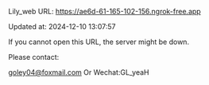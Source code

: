 Lily_web URL: https://ae6d-61-165-102-156.ngrok-free.app

Updated at: 2024-12-10 13:07:57

If you cannot open this URL, the server might be down.

Please contact: 

goley04@foxmail.com Or Wechat:GL_yeaH
